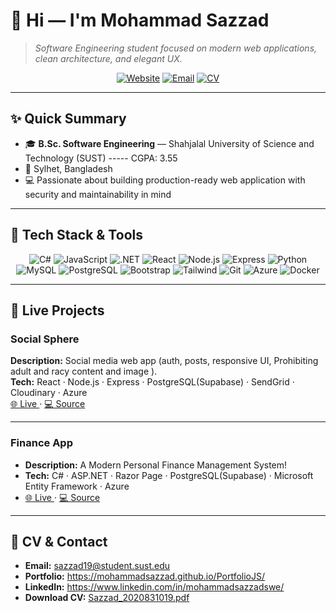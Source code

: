 # 👋 Hi — I'm Mohammad Sazzad

> *Software Engineering student focused on modern web applications, clean architecture, and elegant UX.*

<p align="center">
  <a href="https://mohammadsazzad.github.io/PortfolioJS/"><img alt="Website" src="https://img.shields.io/badge/Portfolio-Visit-blue?style=for-the-badge"/></a>
  <a href="mailto:sazzad19@student.sust.edu"><img alt="Email" src="https://img.shields.io/badge/Email-sazzad19@student.sust.edu-lightgrey?style=for-the-badge"/></a>
  <a href="assets/Sazzad_2020831019.pdf"><img alt="CV" src="https://img.shields.io/badge/CV-Download-green?style=for-the-badge"/></a>
</p>

---

## ✨ Quick Summary

* 🎓 **B.Sc. Software Engineering** — Shahjalal University of Science and Technology (SUST) ----- CGPA: 3.55
* 📍 Sylhet, Bangladesh
* 💻 Passionate about building production-ready web application with security and maintainability in mind

---

## 🧰 Tech Stack & Tools

<p align="center">
  <img alt="C#" src="https://img.shields.io/badge/-C%23-239120?style=flat-square&logo=c-sharp"/>
  <img alt="JavaScript" src="https://img.shields.io/badge/-JavaScript-323330?style=flat-square&logo=javascript"/>
  <img alt=".NET" src="https://img.shields.io/badge/-.NET-512BD4?style=flat-square&logo=dotnet"/>
  <img alt="React" src="https://img.shields.io/badge/-React-20232A?style=flat-square&logo=react"/>
  <img alt="Node.js" src="https://img.shields.io/badge/-Node.js-339933?style=flat-square&logo=node.js"/>
  <img alt="Express" src="https://img.shields.io/badge/-Express-000000?style=flat-square&logo=express"/>
  <img alt="Python" src="https://img.shields.io/badge/-Python-3776AB?style=flat-square&logo=python"/>
  <img alt="MySQL" src="https://img.shields.io/badge/-MySQL-003B57?style=flat-square&logo=mysql"/>
  <img alt="PostgreSQL" src="https://img.shields.io/badge/-PostgreSQL-336791?style=flat-square&logo=postgresql"/>
  <img alt="Bootstrap" src="https://img.shields.io/badge/-Bootstrap-563D7C?style=flat-square&logo=bootstrap"/>
  <img alt="Tailwind" src="https://img.shields.io/badge/-TailwindCSS-38B2AC?style=flat-square&logo=tailwindcss"/>
  <img alt="Git" src="https://img.shields.io/badge/-Git-F05032?style=flat-square&logo=git"/>
  <img alt="Azure" src="https://img.shields.io/badge/-Azure-0089D6?style=flat-square&logo=microsoft-azure"/>
  <img alt="Docker" src="https://img.shields.io/badge/-Docker-2496ED?style=flat-square&logo=docker"/>
</p>


---

## 🚀 Live Projects

### Social Sphere
**Description:** Social media web app (auth, posts, responsive UI, Prohibiting adult and racy content and image ).  
**Tech:** React · Node.js · Express · PostgreSQL(Supabase) · SendGrid · Cloudinary · Azure  
[🌐 Live ](https://victorious-flower-0a9eee30f.1.azurestaticapps.net/) · [💻 Source](https://github.com/MohammadSazzad/Social_Sphere)

---

### Finance App
* **Description:** A Modern Personal Finance Management System!
* **Tech:** C# · ASP.NET · Razor Page · PostgreSQL(Supabase) · Microsoft Entity Framework · Azure
* [🌐 Live ](https://financeapp-dgg4d2b4b0epehfs.canadacentral-01.azurewebsites.net/) · [💻 Source](https://github.com/MohammadSazzad/FinananceApp)

---

## 📎 CV & Contact

* **Email:** [sazzad19@student.sust.edu](mailto:sazzad19@student.sust.edu)
* **Portfolio:** https://mohammadsazzad.github.io/PortfolioJS/
* **LinkedIn:** https://www.linkedin.com/in/mohammadsazzadswe/
* **Download CV:** [Sazzad_2020831019.pdf](assets/Sazzad_2020831019.pdf)
